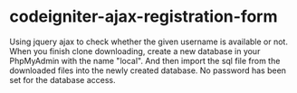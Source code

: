 # codeigniter-ajax-registration-form
Using jquery ajax to check whether the given username is available or not.
When you finish clone downloading, create a new database in your PhpMyAdmin with the name "local".
And then import the sql file from the downloaded files into the newly created database.
No password has been set for the database access.

